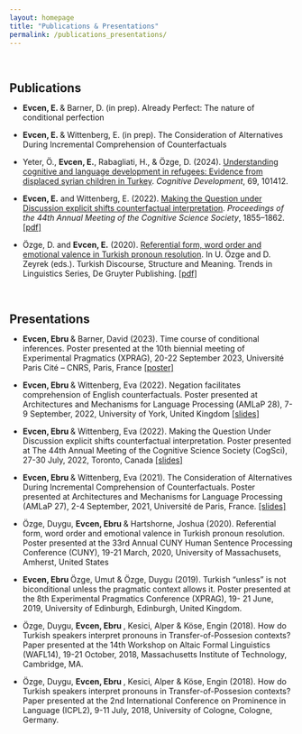 ```yaml
---
layout: homepage
title: "Publications & Presentations"
permalink: /publications_presentations/
---
```

<h1 id="Publications"></h1>

<h2 style="margin: 60px 0px 10px;">Publications</h2>

- <b>Evcen, E. </b> & Barner, D. (in prep). Already Perfect: The nature of conditional perfection

- <b>Evcen, E. </b> & Wittenberg, E. (in prep). The Consideration of Alternatives During Incremental Comprehension of Counterfactuals

- Yeter, Ö., <b>Evcen, E.</b>, Rabagliati, H., & Özge, D. (2024). [Understanding cognitive and language development in refugees: Evidence from displaced syrian children in Turkey](https://www.sciencedirect.com/science/article/abs/pii/S088520142300117X?via%3Dihub). *Cognitive Development*, 69, 101412.

- <b>Evcen, E.</b> and Wittenberg, E. (2022). [Making the Question under Discussion explicit shifts counterfactual interpretation](https://escholarship.org/uc/item/43z0w42j). *Proceedings of the 44th Annual Meeting of the Cognitive Science Society*, 1855–1862. [\[pdf\]](https://ebruevcen.github.io/assets/files/EvcenWittenberg2022.pdf)

- Özge, D. and <b>Evcen, E.</b> (2020). [Referential form, word order and emotional valence in Turkish pronoun resolution](https://www.degruyter.com/document/doi/10.1515/9783110686654-007/html). In U. Özge and D. Zeyrek (eds.). Turkish Discourse, Structure and Meaning. Trends in Linguistics Series, De Gruyter Publishing. [\[pdf\]](https://ebruevcen.github.io/assets/files/OzgeEvcen2020.pdf)

<h1 id="Presentations"></h1>

<h2 style="margin: 60px 0px 10px;">Presentations</h2>

- <b>Evcen, Ebru </b> & Barner, David (2023). Time course of conditional inferences. Poster presented at the 10th biennial meeting of Experimental Pragmatics (XPRAG), 20-22 September 2023, Université Paris Cité – CNRS, Paris, France [\[poster\]](https://osf.io/9xkrf)

- <b>Evcen, Ebru </b> & Wittenberg, Eva (2022). Negation facilitates comprehension of English counterfactuals. Poster presented at Architectures and Mechanisms for Language Processing (AMLaP 28), 7-9 September, 2022, University of York, United Kingdom [\[slides\]]()

- <b>Evcen, Ebru </b> &  Wittenberg, Eva (2022). Making the Question Under Discussion explicit shifts counterfactual interpretation. Poster presented at The 44th Annual Meeting of the Cognitive Science Society (CogSci), 27-30 July, 2022, Toronto, Canada [\[slides\]]()

- <b>Evcen, Ebru </b> &  Wittenberg, Eva (2021). The Consideration of Alternatives During Incremental Comprehension of Counterfactuals. Poster presented at Architectures and Mechanisms for Language Processing (AMLaP 27), 2-4 September, 2021, Université de Paris, France. [\[slides\]]()

- Özge, Duygu, <b>Evcen, Ebru </b> & Hartshorne, Joshua (2020). Referential form, word order and emotional valence in Turkish pronoun resolution. Poster presented at the 33rd Annual CUNY Human Sentence Processing Conference (CUNY), 19-21 March, 2020, University of Massachusets, Amherst, United States
 
- <b>Evcen, Ebru </b> Özge, Umut & Özge, Duygu (2019). Turkish “unless” is not biconditional unless the pragmatic context allows it. Poster presented at the 8th Experimental Pragmatics Conference (XPRAG), 19- 21 June, 2019, University of Edinburgh, Edinburgh, United Kingdom.

- Özge, Duygu, <b>Evcen, Ebru </b>, Kesici, Alper & Köse, Engin (2018). How do Turkish speakers interpret pronouns in Transfer-of-Possesion contexts? Paper presented at the 14th Workshop on Altaic Formal Linguistics (WAFL14), 19-21 October, 2018, Massachusetts Institute of Technology, Cambridge, MA.

- Özge, Duygu, <b>Evcen, Ebru </b>,  Kesici, Alper & Köse, Engin (2018). How do Turkish speakers interpret pronouns in Transfer-of-Possesion contexts? Paper presented at the 2nd International Conference on Prominence in Language (ICPL2), 9-11 July, 2018, University of Cologne, Cologne, Germany.




